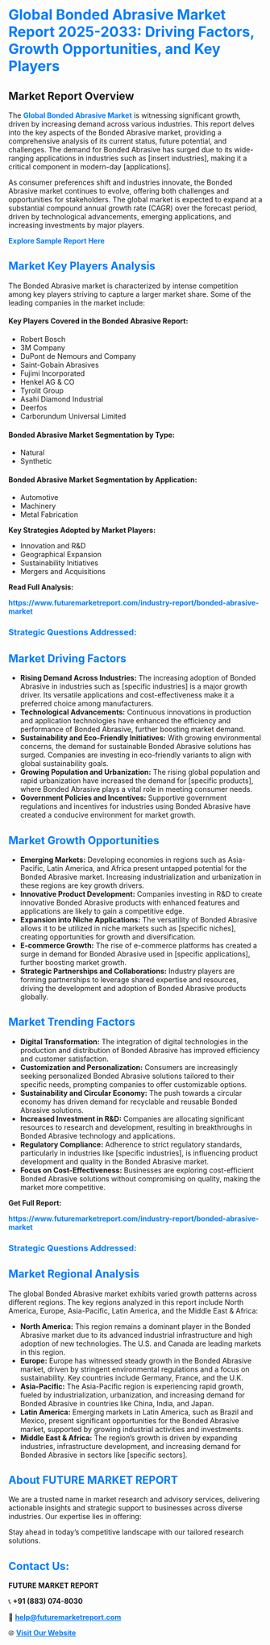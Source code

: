 <h1 style="color: #007BFF;">Global Bonded Abrasive Market Report 2025-2033: Driving Factors, Growth Opportunities, and Key Players</h1>

<section id="overview">
<h2>Market Report Overview</h2>
<p>The <a href="https://www.futuremarketreport.com/industry-report/bonded-abrasive-market" style="color: #007BFF; text-decoration: none;"><strong>Global Bonded Abrasive Market</strong></a> is witnessing significant growth, driven by increasing demand across various industries. This report delves into the key aspects of the Bonded Abrasive market, providing a comprehensive analysis of its current status, future potential, and challenges. The demand for Bonded Abrasive has surged due to its wide-ranging applications in industries such as [insert industries], making it a critical component in modern-day [applications].</p>
<p>As consumer preferences shift and industries innovate, the Bonded Abrasive market continues to evolve, offering both challenges and opportunities for stakeholders. The global market is expected to expand at a substantial compound annual growth rate (CAGR) over the forecast period, driven by technological advancements, emerging applications, and increasing investments by major players.</p>
</section>

<section id="overview">
<p><a href="https://www.futuremarketreport.com/request-sample/reportId=84187" style="color: #007BFF; text-decoration: none;"><strong>Explore Sample Report Here</strong></a></p>
</section>

<section id="key-players">
<h2 style="color: #007BFF;">Market Key Players Analysis</h2>
<p>The Bonded Abrasive market is characterized by intense competition among key players striving to capture a larger market share. Some of the leading companies in the market include:</p>
<h4>Key Players Covered in the Bonded Abrasive Report:</h4>
<ul><li>Robert Bosch</li><li>3M Company</li><li>DuPont de Nemours and Company</li><li>Saint-Gobain Abrasives</li><li>Fujimi Incorporated</li><li>Henkel AG &amp; CO</li><li>Tyrolit Group</li><li>Asahi Diamond Industrial</li><li>Deerfos</li><li>Carborundum Universal Limited</li></ul>
<h4>Bonded Abrasive Market Segmentation by Type:</h4>
<ul><li>Natural</li><li>Synthetic</li></ul>

<h4>Bonded Abrasive Market Segmentation by Application:</h4>
<ul><li>Automotive</li><li>Machinery</li><li>Metal Fabrication</li></ul>
<p><strong>Key Strategies Adopted by Market Players:</strong></p>
<ul>
<li>Innovation and R&D</li>
<li>Geographical Expansion</li>
<li>Sustainability Initiatives</li>
<li>Mergers and Acquisitions</li>
</ul>
</section>

<section>
<p><strong>Read Full Analysis: </strong></p><a href="https://www.futuremarketreport.com/industry-report/bonded-abrasive-market" style="color: #007BFF; text-decoration: none;"><strong>https://www.futuremarketreport.com/industry-report/bonded-abrasive-market</strong></a>
<h3 style="color: #007BFF;">Strategic Questions Addressed:</h3>
</section>

<section id="driving-factors">
<h2 style="color: #007BFF;">Market Driving Factors</h2>
<ul>
<li><strong>Rising Demand Across Industries:</strong> The increasing adoption of Bonded Abrasive in industries such as [specific industries] is a major growth driver. Its versatile applications and cost-effectiveness make it a preferred choice among manufacturers.</li>
<li><strong>Technological Advancements:</strong> Continuous innovations in production and application technologies have enhanced the efficiency and performance of Bonded Abrasive, further boosting market demand.</li>
<li><strong>Sustainability and Eco-Friendly Initiatives:</strong> With growing environmental concerns, the demand for sustainable Bonded Abrasive solutions has surged. Companies are investing in eco-friendly variants to align with global sustainability goals.</li>
<li><strong>Growing Population and Urbanization:</strong> The rising global population and rapid urbanization have increased the demand for [specific products], where Bonded Abrasive plays a vital role in meeting consumer needs.</li>
<li><strong>Government Policies and Incentives:</strong> Supportive government regulations and incentives for industries using Bonded Abrasive have created a conducive environment for market growth.</li>
</ul>
</section>

<section id="growth-opportunities">
<h2 style="color: #007BFF;">Market Growth Opportunities</h2>
<ul>
<li><strong>Emerging Markets:</strong> Developing economies in regions such as Asia-Pacific, Latin America, and Africa present untapped potential for the Bonded Abrasive market. Increasing industrialization and urbanization in these regions are key growth drivers.</li>
<li><strong>Innovative Product Development:</strong> Companies investing in R&D to create innovative Bonded Abrasive products with enhanced features and applications are likely to gain a competitive edge.</li>
<li><strong>Expansion into Niche Applications:</strong> The versatility of Bonded Abrasive allows it to be utilized in niche markets such as [specific niches], creating opportunities for growth and diversification.</li>
<li><strong>E-commerce Growth:</strong> The rise of e-commerce platforms has created a surge in demand for Bonded Abrasive used in [specific applications], further boosting market growth.</li>
<li><strong>Strategic Partnerships and Collaborations:</strong> Industry players are forming partnerships to leverage shared expertise and resources, driving the development and adoption of Bonded Abrasive products globally.</li>
</ul>
</section>

<section id="trending-factors">
<h2 style="color: #007BFF;">Market Trending Factors</h2>
<ul>
<li><strong>Digital Transformation:</strong> The integration of digital technologies in the production and distribution of Bonded Abrasive has improved efficiency and customer satisfaction.</li>
<li><strong>Customization and Personalization:</strong> Consumers are increasingly seeking personalized Bonded Abrasive solutions tailored to their specific needs, prompting companies to offer customizable options.</li>
<li><strong>Sustainability and Circular Economy:</strong> The push towards a circular economy has driven demand for recyclable and reusable Bonded Abrasive solutions.</li>
<li><strong>Increased Investment in R&D:</strong> Companies are allocating significant resources to research and development, resulting in breakthroughs in Bonded Abrasive technology and applications.</li>
<li><strong>Regulatory Compliance:</strong> Adherence to strict regulatory standards, particularly in industries like [specific industries], is influencing product development and quality in the Bonded Abrasive market.</li>
<li><strong>Focus on Cost-Effectiveness:</strong> Businesses are exploring cost-efficient Bonded Abrasive solutions without compromising on quality, making the market more competitive.</li>
</ul>
</section>

<section>
<p><strong>Get Full Report: </strong></p><a href="https://www.futuremarketreport.com/industry-report/bonded-abrasive-market" style="color: #007BFF; text-decoration: none;"><strong>https://www.futuremarketreport.com/industry-report/bonded-abrasive-market</strong></a>
<h3 style="color: #007BFF;">Strategic Questions Addressed:</h3>
</section>


<section id="regional-analysis">
<h2 style="color: #007BFF;">Market Regional Analysis</h2>
<p>The global Bonded Abrasive market exhibits varied growth patterns across different regions. The key regions analyzed in this report include North America, Europe, Asia-Pacific, Latin America, and the Middle East & Africa:</p>
<ul>
<li><strong>North America:</strong> This region remains a dominant player in the Bonded Abrasive market due to its advanced industrial infrastructure and high adoption of new technologies. The U.S. and Canada are leading markets in this region.</li>
<li><strong>Europe:</strong> Europe has witnessed steady growth in the Bonded Abrasive market, driven by stringent environmental regulations and a focus on sustainability. Key countries include Germany, France, and the U.K.</li>
<li><strong>Asia-Pacific:</strong> The Asia-Pacific region is experiencing rapid growth, fueled by industrialization, urbanization, and increasing demand for Bonded Abrasive in countries like China, India, and Japan.</li>
<li><strong>Latin America:</strong> Emerging markets in Latin America, such as Brazil and Mexico, present significant opportunities for the Bonded Abrasive market, supported by growing industrial activities and investments.</li>
<li><strong>Middle East & Africa:</strong> The region’s growth is driven by expanding industries, infrastructure development, and increasing demand for Bonded Abrasive in sectors like [specific sectors].</li>
</ul>
</section>

<footer>
<h2 style="color: #007BFF;">About FUTURE MARKET REPORT</h2>
<p>We are a trusted name in market research and advisory services, delivering actionable insights and strategic support to businesses across diverse industries. Our expertise lies in offering:</p>

<p>Stay ahead in today’s competitive landscape with our tailored research solutions.</p>

<h2 style="color: #007BFF;">Contact Us:</h2>
<p><strong>FUTURE MARKET REPORT</strong></p>
<p>📞 <strong>+91 (883) 074-8030</strong></p>
<p>📧 <strong><a href="mailto:help@futuremarketreport.com" style="color: #007BFF;">help@futuremarketreport.com</a></strong></p>
<p>🌐 <strong><a href="https://www.futuremarketreport.com/" style="color: #007BFF;">Visit Our Website</a></strong></p>
</footer>